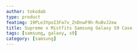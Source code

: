 ```yaml
---
author: tokodab
type: product
featimg: 19PLe3YpoI3Fa7v_ZnDnwF9h-RuBvJ2ew
title: Supreme x Mistfits Samsung Galaxy S9 Case
tags: [samsung, galaxy, s9]
category: [samsung]
---
```

